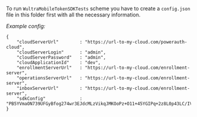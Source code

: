 To run `WultraMobileTokenSDKTests` scheme you have to create a `config.json` file in this folder first with all the necessary information.

_Example config:_

```
{
    "cloudServerUrl"        : "https://url-to-my-cloud.com/powerauth-cloud",
    "cloudServerLogin"      : "admin",
    "cloudServerPassword"   : "admin",
    "cloudApplicationId"    : "dev",
    "enrollmentServerUrl"   : "https://url-to-my-cloud.com/enrollment-server",
    "operationsServerUrl"   : "https://url-to-my-cloud.com/enrollment-server",
    "inboxServerUrl"        : "https://url-to-my-cloud.com/enrollment-server",
    "sdkConfig"             : "PB5YVmaON739UFGyBfog274wr3EJdcMLzVikqJMKOoPz+O11+45YGIPq+2z8L0p43LC/IVKrViJ+v1SHc1/PwPrtCsCQ5FX4fOFOJEFZZPLFs="
}
```
